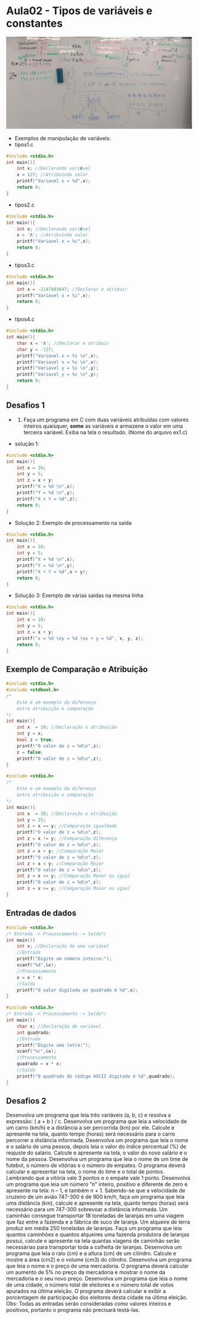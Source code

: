 # Aula02 - Tipos de variáveis e constantes
![Lousa](./lousa1.jpg)

- Exemplos de manipulação de variáveis:
- tipos1.c
```c
#include <stdio.h>
int main(){
	int x; //Declarando vari�vel
	x = 127; //Atribuindo valor
	printf("Variavel x = %d",x);
	return 0;
}

```
- tipos2.c
```c
#include <stdio.h>
int main(){
	int x; //Declarando vari�vel
	x = 'A'; //Atribuindo valor
	printf("Variavel x = %c",x);
	return 0;
}

```
- tipos3.c
```c
#include <stdio.h>
int main(){
	int x = -2147483647; //Declarar e atribuir
	printf("Variavel x = %i",x);
	return 0;
}

```
- tipos4.c
```c
#include <stdio.h>
int main(){
	char x = 'A'; //Declarar e atribuir
	char y = -127;
	printf("Variavel x = %i \n",x);
	printf("Variavel x = %c \n",x);
	printf("Variavel y = %i \n",y);
	printf("Variavel y = %c \n",y);
	return 0;
}

```

## Desafios 1

- 1. Faça um programa em C com duas variáveis atribuídas com valores inteiros quaisquer, **some** as variáveis e armazene o valor em uma terceira variável. Exiba na tela o resultado. (Nome do arquivo ex1.c)

- solução 1:
```c
#include <stdio.h>
int main(){
	int x = 10;
	int y = 5;
	int z = x + y;
	printf("X = %d \n",x);
	printf("Y = %d \n",y);
	printf("X + Y = %d",z);
	return 0;
}
```
- Solução 2: Exemplo de processamento na saída
```c
#include <stdio.h>
int main(){
	int x = 10;
	int y = 5;
	printf("X = %d \n",x);
	printf("Y = %d \n",y);
	printf("X + Y = %d",x + y);
	return 0;
}
```
- Solução 3: Exemplo de várias saídas na mesma linha
```c
#include <stdio.h>
int main(){
	int x = 10;
	int y = 5;
	int z = x + y;
	printf("x = %d \ny = %d \nx + y = %d", x, y, z);
	return 0;
}
```

## Exemplo de Comparação e Atribuição
```c
#include <stdio.h>
#include <stdbool.h>
/*
	Este é um exemplo da diferença
	entre atribuição e comparação
*/
int main(){
	int x  = 10; //Declaração e atribuição
	int y = x;
	bool z = true;
	printf("O valor de z = %d\n",z);
	z = false;
	printf("O valor de z = %d\n",z);
}
```
```c
#include <stdio.h>
/*
	Este é um exemplo da diferença
	entre atribuição e comparação
*/
int main(){
	int x  = 10; //Declaração e atribuição
	int y = 15;
	int z = x == y; //Comparação igualdade
	printf("O valor de z = %d\n",z);
	int z = x != y; //Comparação diferença
	printf("O valor de z = %d\n",z);
	int z = x > y; //Comparação Maior
	printf("O valor de z = %d\n",z);
	int z = x < y; //Comparação Maior
	printf("O valor de z = %d\n",z);
	int z = x <= y; //Comparação Menor ou igual
	printf("O valor de z = %d\n",z);
	int z = x >= y; //Comparação Maior ou igual
}
```

## Entradas de dados
```c
#include <stdio.h>
/* Entrada -> Processamento -> Saída*/
int main(){
	int x; //Declaração de uma variável
	//Entrada
	printf("Digite um número inteiro:");
	scanf("%d",&x);
	//Processamento
	x = x * x;
	//Saída
	printf("O valor digitado ao quadrado é %d",x);
}
```

```c
#include <stdio.h>
/* Entrada -> Processamento -> Saída*/
int main(){
	char x; //Declaração de variável
	int quadrado;
	//Entrada
	printf("Digite uma letra:");
	scanf("%c",&x);
	//Processamento
	quadrado = x * x;
	//Saída
	printf("O quadrado do código ASCII digitado é %d",quadrado);
}
```
## Desafios 2
Desenvolva um programa que leia três variáveis (a, b, c) e resolva a expressão: ( a + b ) / c.
Desenvolva um programa que leia a velocidade de um carro (km/h) e a distância a ser percorrida (km) por ele. Calcule e apresente na tela, quanto tempo (horas) será necessário para o carro percorrer a distância informada.
Desenvolva um programa que leia o nome e o salário de uma pessoa, depois leia o valor do índice percentual (%) de reajuste do salário. Calcule e apresente na tela, o valor do novo salário e o nome da pessoa.
Desenvolva um programa que leia o nome de um time de futebol, o número de vitórias e o número de empates. O programa deverá calcular e apresentar na tela, o nome do time e o total de pontos. Lembrando que a vitória vale 3 pontos e o empate vale 1 ponto.
Desenvolva um programa que leia um número ”n” inteiro, positivo e diferente de zero e apresente na tela: n – 1, e também n + 1.
Sabendo-se que a velocidade de cruzeiro de um avião 747-300 é de 900 km/h, faça um programa que leia uma distância (km), calcule e apresente na tela, quanto tempo (horas) será necessário para um 747-300 sobrevoar a distância informada.
Um caminhão consegue transportar 18 toneladas de laranjas em uma viagem que faz entre a fazenda e a fábrica de suco de laranja. Um alqueire de terra produz em média 250 toneladas de laranjas. Faça um programa que leia quantos caminhões e quantos alqueires uma fazenda produtora de laranjas possui, calcule e apresente na tela quantas viagens de caminhão serão necessárias para transportar toda a colheita de laranjas.
Desenvolva um programa que leia o raio (cm) e a altura (cm) de um cilindro. Calcule e mostre a área (cm2) e o volume (cm3) do cilindro.
Desenvolva um programa que leia o nome e o preço de uma mercadoria. O programa deverá calcular um aumento de 5% no preço da mercadoria e mostrar o nome da mercadoria e o seu novo preço.
Desenvolva um programa que leia o nome de uma cidade, o número total de eleitores e o número total de votos apurados na última eleição. O programa deverá calcular e exibir a porcentagem de participação dos eleitores desta cidade na última eleição.
Obs: Todas as entradas serão consideradas como valores inteiros e positivos, portanto o programa não precisará testá-las.